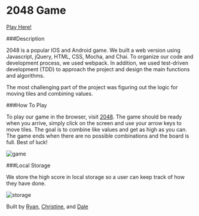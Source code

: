 # 2048 Game

[Play Here!](https://rcwestlake.github.io/2048/)

###Description

2048 is a popular IOS and Android game. We built a web version using Javascript, jQuery, HTML, CSS, Mocha, and Chai. To organize our code and development process, we used webpack. In addition, we used test-driven development (TDD) to approach the project and design the main functions and algorithms. 

The most challenging part of the project was figuring out the logic for moving tiles and combining values. 

###How To Play

To play our game in the browser, visit [2048](https://rcwestlake.github.io/2048/). The game should be ready when you arrive, simply click on the screen and use your arrow keys to move tiles. The goal is to combine like values and get as high as you can. The game ends when there are no possible combinations and the board is full. Best of luck! 

![game](https://cloud.githubusercontent.com/assets/9679076/19008250/1f06dc3a-8727-11e6-8225-d8de19767497.png)

###Local Storage

We store the high score in local storage so a user can keep track of how they have done. 

![storage](https://cloud.githubusercontent.com/assets/9679076/19008313/a6d43ebe-8727-11e6-985a-7044a0eb6776.png)

Built by [Ryan](https://github.com/rcwestlake), [Christine](https://github.com/ccgamble), and [Dale](https://github.com/dshendrickson)

